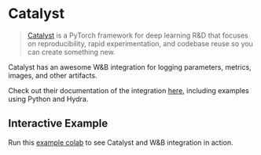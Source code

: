 # Catalyst

> [Catalyst](https://github.com/catalyst-team/catalyst) is a PyTorch framework for deep learning R\&D that focuses on reproducibility, rapid experimentation, and codebase reuse so you can create something new.

Catalyst has an awesome W\&B integration for logging parameters, metrics, images, and other artifacts.

Check out their documentation of the integration [here](https://catalyst-team.github.io/catalyst/api/loggers.html#catalyst.loggers.wandb.WandbLogger), including examples using Python and Hydra.

## Interactive Example

Run this [example colab](https://colab.research.google.com/drive/1PD0LnXiADCtt4mu7bzv7VfQkFXVrPxJq?usp=sharing) to see Catalyst and W\&B integration in action.
